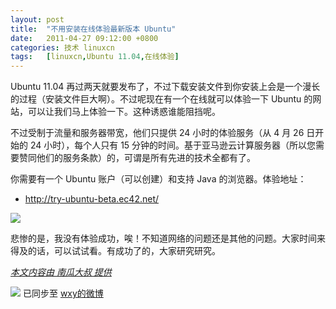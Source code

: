 ```yaml
---
layout: post
title:	"不用安装在线体验最新版本 Ubuntu"
date:	2011-04-27 09:12:00 +0800 
categories:	技术 linuxcn 
tags:	[linuxcn,Ubuntu 11.04,在线体验]
---
```



Ubuntu 11.04 再过两天就要发布了，不过下载安装文件到你安装上会是一个漫长的过程（安装文件巨大啊）。不过呢现在有一个在线就可以体验一下 Ubuntu 的网站，可以让我们马上体验一下。这种诱惑谁能阻挡呢。  
  
不过受制于流量和服务器带宽，他们只提供 24 小时的体验服务（从 4 月 26 日开始的 24 小时），每个人只有 15 分钟的时间。基于亚马逊云计算服务器（所以您需要赞同他们的服务条款）的，可谓是所有先进的技术全都有了。  
  
你需要有一个 Ubuntu 账户（可以创建）和支持 Java 的浏览器。体验地址：  
  



* <http://try-ubuntu-beta.ec42.net/>


  
![](/Asserts/Images//attachment/portal/201104/27/09121991690izvrrsby4rb.png)  
  
悲惨的是，我没有体验成功，唉！不知道网络的问题还是其他的问题。大家时间来得及的话，可以试试看。有成功了的，大家研究研究。


 


*[本文内容由 南瓜大叔 提供](thread-7115-1-1.html)*
 



![](http://linux.cn/xwb/images/bgimg/icon_logo.png) 已同步至 [wxy的微博](http://api.t.sina.com.cn/1747813575/statuses/9705719047)
